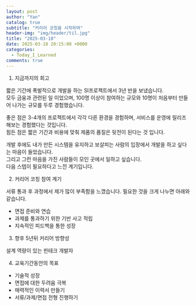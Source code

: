 ```yaml
---
layout: post
author: "Yan"
catalog: true
subtitle: "커리어 코칭을 시작하며"
header-img: "img/header/til.jpg"
title: "2025-03-18"
date: 2025-03-18 20:15:08 +0000
categories:
  - Today_I_Learned
comments: true
---
```


1. 지금까지의 회고

짧은 기간에 폭발적으로 개발을 하는 SI프로젝트에서 3년 반을 보냈습니다.  
모두 금융과 관련된 일 이었으며, 100명 이상이 참여하는 규모와 10명이 처음부터 만들어 나가는 규모를 두루 경험했습니다.  

좋은 점은 3-4개의 프로젝트에서 각각 다른 환경을 경험하며, 서비스를 운영에 릴리즈해보는 경험했다는 것입니다.  
힘든 점은 짧은 기간과 비용에 맞춰 제품의 품질은 뒷전이 된다는 것 입니다.  

개발 후에도 내가 만든 시스템을 유지하고 보살피는 사람의 입장에서 개발을 하고 싶다는 마음이 들었습니다.  
그리고 그런 마음을 가진 사람들이 모인 곳에서 일하고 싶습니다.  
다음 스텝이 필요하다고 느낀 계기입니다.  

2. 커리어 코칭 참여 계기

서류 통과 후 과정에서 제가 많이 부족함을 느꼈습니다. 필요한 것을 크게 나누면 아래와 같습니다.

- 면접 준비와 연습
- 과제를 통과하기 위한 기반 사고 적립
- 지속적인 피드백을 통한 성장

3. 향후 5년뒤 커리어 방향성

설계 역량이 있는 핀테크 개발자

4. 교육기간동안의 목표

- 기술적 성장
- 면접에 대한 두려움 극복
- 매력적인 이력서 만들기
- 서류/과제/면접 전형 진행하기
